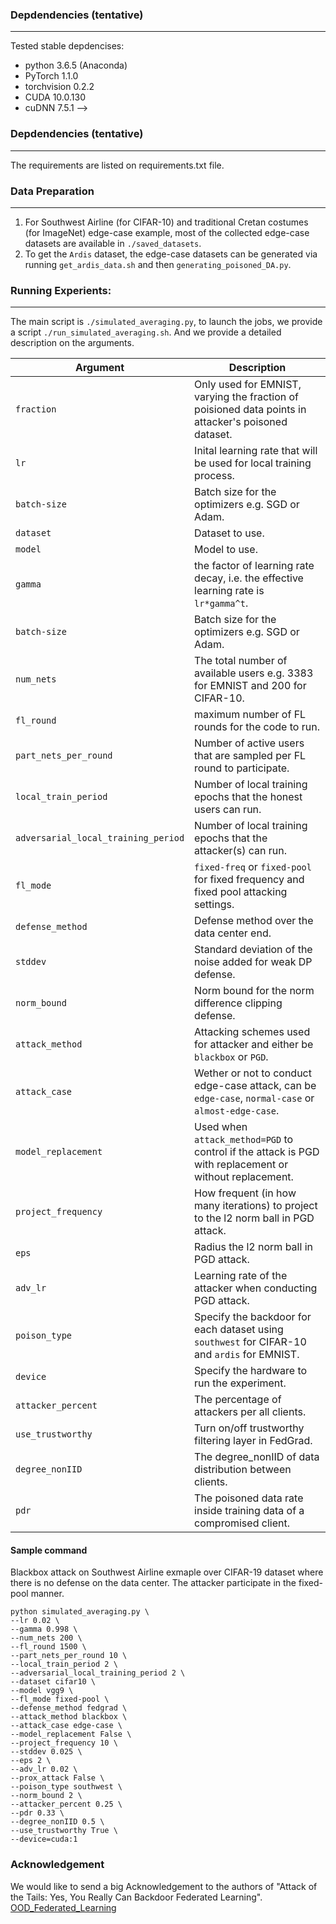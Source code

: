 
### Depdendencies (tentative)
---
Tested stable depdencises:
* python 3.6.5 (Anaconda)
* PyTorch 1.1.0
* torchvision 0.2.2
* CUDA 10.0.130
* cuDNN 7.5.1 -->
### Depdendencies (tentative)
---
The requirements are listed on requirements.txt file.

### Data Preparation
---
1. For Southwest Airline (for CIFAR-10) and traditional Cretan costumes (for ImageNet) edge-case example, most of the collected edge-case datasets are available in `./saved_datasets`. 
2. To get the `Ardis` dataset, the edge-case datasets can be generated via running `get_ardis_data.sh` and then `generating_poisoned_DA.py`.

### Running Experients:
---
The main script is `./simulated_averaging.py`, to launch the jobs, we provide a script `./run_simulated_averaging.sh`. And we provide a detailed description on the arguments.


| Argument                      | Description                                 |
| ----------------------------- | ---------------------------------------- |
| `fraction` | Only used for EMNIST, varying the fraction of poisioned data points in attacker's poisoned dataset. |
| `lr` | Inital learning rate that will be used for local training process. |
| `batch-size` | Batch size for the optimizers e.g. SGD or Adam. |
| `dataset`      | Dataset to use. |
| `model`      | Model to use. |
| `gamma` | the factor of learning rate decay, i.e. the effective learning rate is `lr*gamma^t`. |
| `batch-size` | Batch size for the optimizers e.g. SGD or Adam. |
| `num_nets` | The total number of available users e.g. 3383 for EMNIST and 200 for CIFAR-10. |
| `fl_round` | maximum number of FL rounds for the code to run. |
| `part_nets_per_round` | Number of active users that are sampled per FL round to participate. |
| `local_train_period` | Number of local training epochs that the honest users can run. |
| `adversarial_local_training_period`  | Number of local training epochs that the attacker(s) can run. |
| `fl_mode`    | `fixed-freq` or `fixed-pool` for fixed frequency and fixed pool attacking settings.  |
| `defense_method`    | Defense method over the data center end.   |
| `stddev` | Standard deviation of the noise added for weak DP defense. |
| `norm_bound` | Norm bound for the norm difference clipping defense. |
| `attack_method` | Attacking schemes used for attacker and either be `blackbox` or `PGD`. |
| `attack_case` | Wether or not to conduct edge-case attack, can be `edge-case`, `normal-case` or `almost-edge-case`. |
| `model_replacement` | Used when `attack_method=PGD` to control if the attack is PGD with replacement or without replacement. |
| `project_frequency` | How frequent (in how many iterations) to project to the l2 norm ball in PGD attack. |
| `eps` | Radius the l2 norm ball in PGD attack. |
| `adv_lr` | Learning rate of the attacker when conducting PGD attack. |
| `poison_type` | Specify the backdoor for each dataset using `southwest` for CIFAR-10 and `ardis` for EMNIST. |
| `device` | Specify the hardware to run the experiment. |
| `attacker_percent` | The percentage of attackers per all clients. |
| `use_trustworthy` | Turn on/off trustworthy filtering layer in FedGrad. |
| `degree_nonIID` | The degree_nonIID of data distribution between clients. |
| `pdr` | The poisoned data rate inside training data of a compromised client. |


#### Sample command
Blackbox attack on Southwest Airline exmaple over CIFAR-19 dataset where there is no defense on the data center. The attacker participate in the fixed-pool manner.
```
python simulated_averaging.py \
--lr 0.02 \
--gamma 0.998 \
--num_nets 200 \
--fl_round 1500 \
--part_nets_per_round 10 \
--local_train_period 2 \
--adversarial_local_training_period 2 \
--dataset cifar10 \
--model vgg9 \
--fl_mode fixed-pool \
--defense_method fedgrad \
--attack_method blackbox \
--attack_case edge-case \
--model_replacement False \
--project_frequency 10 \
--stddev 0.025 \
--eps 2 \
--adv_lr 0.02 \
--prox_attack False \
--poison_type southwest \
--norm_bound 2 \
--attacker_percent 0.25 \
--pdr 0.33 \
--degree_nonIID 0.5 \
--use_trustworthy True \
--device=cuda:1
``` 

### Acknowledgement
We would like to send a big Acknowledgement to the authors of "Attack of the Tails: Yes, You Really Can Backdoor Federated Learning".\
[OOD_Federated_Learning](https://github.com/ksreenivasan/OOD_Federated_Learning)
<!-- ### Experiment guide (by Dung):
---
0. Set up appropriate environment with all packgages listed on file `requirements.txt`
1. Before starting, run: `get_ardis_data.sh` then -> `python generating_poisoned_DA.py`, to generate poisoning data
2. Folder containing all bash files to run experiments:
    ```
    bash-experiment-all
        --scenario1.1 
        --scenario1.2
    ``` -->
